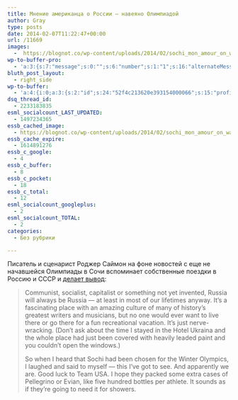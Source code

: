 ```yaml
---
title: Мнение американца о России — навеяно Олимпиадой
author: Gray
type: posts
date: 2014-02-07T11:22:47+00:00
url: /11669
images:
  -  https://blognot.co/wp-content/uploads/2014/02/sochi_mon_amour_on_wall_2-6-14-2.jpg
wp-to-buffer-pro:
  - 'a:3:{s:7:"message";s:0:"";s:6:"number";s:1:"1";s:16:"alternateMessage";s:0:"";}'
bluth_post_layout:
  - right_side
wp-to-buffer:
  - 'a:4:{i:0;a:3:{s:2:"id";s:24:"52f4c213620e393154000066";s:15:"profile_service";s:8:"facebook";s:10:"created_at";i:1391772179;}i:1;a:3:{s:2:"id";s:24:"52f4c214620e393154000067";s:15:"profile_service";s:7:"twitter";s:10:"created_at";i:1391772180;}i:2;a:3:{s:2:"id";s:24:"52f4c214620e393154000068";s:15:"profile_service";s:8:"linkedin";s:10:"created_at";i:1391772180;}i:3;a:3:{s:2:"id";s:24:"52f4c215620e393154000069";s:15:"profile_service";s:8:"facebook";s:10:"created_at";i:1391772181;}}'
dsq_thread_id:
  - 2233183835
esml_socialcount_LAST_UPDATED:
  - 1497234365
essb_cached_image:
  - https://blognot.co/wp-content/uploads/2014/02/sochi_mon_amour_on_wall_2-6-14-2.jpg
essb_cache_expire:
  - 1614891276
essb_c_google:
  - 4
essb_c_buffer:
  - 8
essb_c_pocket:
  - 18
essb_c_total:
  - 12
esml_socialcount_googleplus:
  - 2
esml_socialcount_TOTAL:
  - 2
categories:
  - Без рубрики

---
```








Писатель и сценарист Роджер Саймон на фоне новостей с еще не начавшейся Олимпиады в Сочи вспоминает собственные поездки в Россию и СССР и <a href="http://pjmedia.com/rogerlsimon/2014/02/06/sochi-mon-amour/?singlepage=true" target="_blank">делает вывод</a>:

> Communist, socialist, capitalist or something not yet invented, Russia will always be Russia — at least in most of our lifetimes anyway. It’s a fascinating place with an amazing culture of many of history’s greatest writers and musicians, but no one would ever want to live there or go there for a fun recreational vacation. It’s just nerve-wracking. (Don’t ask about the time I stayed in the Hotel Ukraina and the whole place had just been covered with heavily leaded paint and you couldn’t open the windows.)
> 
> So when I heard that Sochi had been chosen for the Winter Olympics, I laughed and said to myself — this I’ve got to see. And apparently we are. Good luck to Team USA. I hope they packed some extra cases of Pellegrino or Evian, like five hundred bottles per athlete. It sounds as if they’re going to need it for showers.